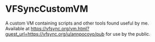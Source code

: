 # VFSyncCustomVM
A custom VM containing scripts and other tools found useful by me. Available at <https://vfsync.org/vm.html?guest_url=https://vfsync.org/u/annpocoyo/pub> for use by the public.

